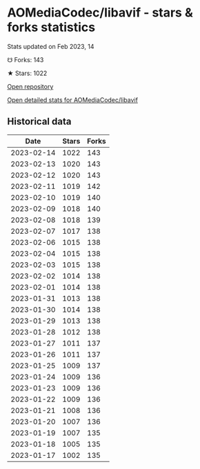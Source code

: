 # AOMediaCodec/libavif - stars & forks statistics

Stats updated on Feb 2023, 14

☋ Forks: 143

★ Stars: 1022

[Open repository](https://github.com/AOMediaCodec/libavif)

[Open detailed stats for AOMediaCodec/libavif](https://reviewgithub.com/rep/AOMediaCodec/libavif)

## Historical data
| Date | Stars | Forks |
|------|-------|-------|
| 2023-02-14 | 1022 | 143 | 
| 2023-02-13 | 1020 | 143 | 
| 2023-02-12 | 1020 | 143 | 
| 2023-02-11 | 1019 | 142 | 
| 2023-02-10 | 1019 | 140 | 
| 2023-02-09 | 1018 | 140 | 
| 2023-02-08 | 1018 | 139 | 
| 2023-02-07 | 1017 | 138 | 
| 2023-02-06 | 1015 | 138 | 
| 2023-02-04 | 1015 | 138 | 
| 2023-02-03 | 1015 | 138 | 
| 2023-02-02 | 1014 | 138 | 
| 2023-02-01 | 1014 | 138 | 
| 2023-01-31 | 1013 | 138 | 
| 2023-01-30 | 1014 | 138 | 
| 2023-01-29 | 1013 | 138 | 
| 2023-01-28 | 1012 | 138 | 
| 2023-01-27 | 1011 | 137 | 
| 2023-01-26 | 1011 | 137 | 
| 2023-01-25 | 1009 | 137 | 
| 2023-01-24 | 1009 | 136 | 
| 2023-01-23 | 1009 | 136 | 
| 2023-01-22 | 1009 | 136 | 
| 2023-01-21 | 1008 | 136 | 
| 2023-01-20 | 1007 | 136 | 
| 2023-01-19 | 1007 | 135 | 
| 2023-01-18 | 1005 | 135 | 
| 2023-01-17 | 1002 | 135 | 

